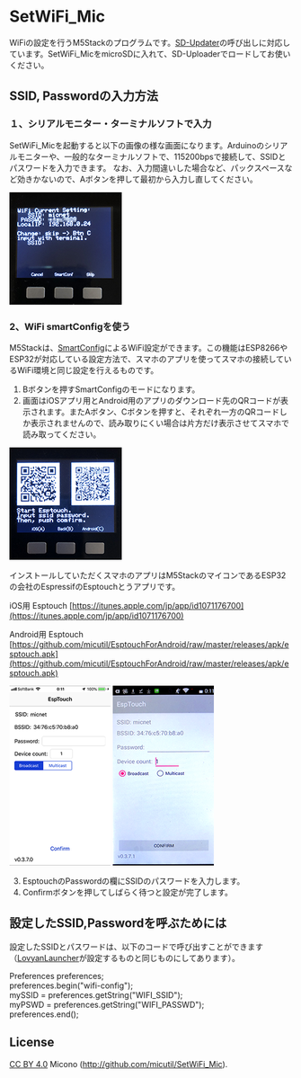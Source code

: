 # SetWiFi_Mic

WiFiの設定を行うM5Stackのプログラムです。[SD-Updater](https://github.com/tobozo/M5Stack-SD-Updater)の呼び出しに対応しています。SetWiFi_MicをmicroSDに入れて、SD-Uploaderでロードしてお使いください。

## SSID, Passwordの入力方法
### １、シリアルモニター・ターミナルソフトで入力
SetWiFi_Micを起動すると以下の画像の様な画面になります。Arduinoのシリアルモニターや、一般的なターミナルソフトで、115200bpsで接続して、SSIDとパスワードを入力できます。
なお、入力間違いした場合など、パックスペースなど効きかないので、Aボタンを押して最初から入力し直してください。

![MacDown logo](images/IMG_9566_2.png)

### 2、WiFi smartConfigを使う
M5Stackは、[SmartConfig](https://docs.espressif.com/projects/esp-idf/en/latest/api-reference/network/esp_smartconfig.html)によるWiFi設定ができます。この機能はESP8266やESP32が対応している設定方法で、スマホのアプリを使ってスマホの接続しているWiFi環境と同じ設定を行えるものです。

1. Bボタンを押すSmartConfigのモードになります。
2. 画面はiOSアプリ用とAndroid用のアプリのダウンロード先のQRコードが表示されます。またAボタン、Cボタンを押すと、それぞれ一方のQRコードしか表示されませんので、読み取りにくい場合は片方だけ表示させてスマホで読み取ってください。

![MacDown logo](images/IMG_9565_2.png)

インストールしていただくスマホのアプリはM5StackのマイコンであるESP32の会社のEspressifのEsptouchとうアプリです。

iOS用 Esptouch
[https://itunes.apple.com/jp/app/id1071176700](https://itunes.apple.com/jp/app/id1071176700)

Android用 Esptouch
[https://github.com/micutil/EsptouchForAndroid/raw/master/releases/apk/esptouch.apk](https://github.com/micutil/EsptouchForAndroid/raw/master/releases/apk/esptouch.apk)

![MacDown logo](images/IMG_9563_2.png)   ![MacDown logo](images/IMG_9562_2.png)

3. EsptouchのPasswordの欄にSSIDのパスワードを入力します。
4. Confirmボタンを押してしばらく待つと設定が完了します。


## 設定したSSID,Passwordを呼ぶためには
設定したSSIDとパスワードは、以下のコードで呼び出すことができます（[LovyanLauncher](https://github.com/lovyan03/M5Stack_LovyanLauncher)が設定するものと同じものにしてあります）。

Preferences preferences;<br>
preferences.begin("wifi-config");<br>
mySSID = preferences.getString("WIFI_SSID");<br>
myPSWD = preferences.getString("WIFI_PASSWD");<br>
preferences.end();<br>

## License

[CC BY 4.0](https://creativecommons.org/licenses/by/4.0/) Micono (http://github.com/micutil/SetWiFi_Mic).



